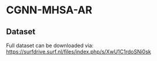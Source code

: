 # CGNN-MHSA-AR
## Dataset
Full dataset can be downloaded via: https://surfdrive.surf.nl/files/index.php/s/XwU1C1rdoSNi0sk 
